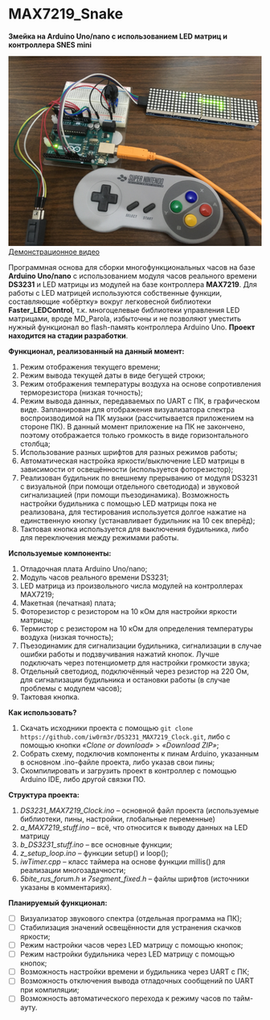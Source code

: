 # MAX7219_Snake
**Змейка на Arduino Uno/nano с использованием LED матриц и контроллера SNES mini**

![MAX7219_Snake](https://github.com/iw0rm3r/MAX7219_Snake/raw/master/photo.jpg)
[Демонстрационное видео](https://youtu.be/-j2KcqIpfdY)

Программная основа для сборки многофункциональных часов на базе **Arduino Uno/nano** с использованием модуля часов реального времени **DS3231** и LED матрицы из модулей на базе контроллера **MAX7219**. Для работы с LED матрицей используются собственные функции, составляющие «обёртку» вокруг легковесной библиотеки **Faster_LEDControl**, т.к. многоцелевые библиотеки управления LED матрицами, вроде MD_Parola, избыточны и не позволяют уместить нужный функционал во flash-память контроллера Arduino Uno. **Проект находится на стадии разработки**.

**Функционал, реализованный на данный момент:**
1.	Режим отображения текущего времени;
2.	Режим вывода текущей даты в виде бегущей строки;
3.	Режим отображения температуры воздуха на основе сопротивления терморезистора (низкая точность);
4.	Режим вывода данных, передаваемых по UART с ПК, в графическом виде. Запланирован для отображения визуализатора спектра воспроизводимой на ПК музыки (рассчитывается приложением на стороне ПК). В данный момент приложение на ПК не закончено, поэтому отображается только громкость в виде горизонтального столбца;
5.	Использование разных шрифтов для разных режимов работы;
6.	Автоматическая настройка яркости/выключение LED матрицы в зависимости от освещённости (используется фоторезистор);
7.	Реализован будильник по внешнему прерыванию от модуля DS3231 с визуальной (при помощи отдельного светодиода) и звуковой сигнализацией (при помощи пъезодинамика). Возможность настройки будильника с помощью LED матрицы пока не реализована, для тестирования используется долгое нажатие на единственную кнопку (устанавливает будильник на 10 сек вперёд);
8.	Тактовая кнопка используется для выключения будильника, либо для переключения между режимами работы.

**Используемые компоненты:**
1.	Отладочная плата Arduino Uno/nano;
2.	Модуль часов реального времени DS3231;
3.	LED матрица из произвольного числа модулей на контроллерах MAX7219;
4.	Макетная (печатная) плата;
5.	Фоторезистор c резистором на 10 кОм для настройки яркости матрицы; 
6.	Термистор c резистором на 10 кОм для определения температуры воздуха (низкая точность);
7.	Пъезодинамик для сигнализации будильника, сигнализации в случае ошибки работы и подзвучивания нажатий кнопок. Лучше подключать через потенциометр для настройки громкости звука;
8.	Отдельный светодиод, подключённый через резистор на 220 Ом, для сигнализации будильника и остановки работы (в случае проблемы с модулем часов);
9.	Тактовая кнопка.

**Как использовать?**
1.	Скачать исходники проекта с помощью `git clone https://github.com/iw0rm3r/DS3231_MAX7219_Clock.git`, либо с помощью кнопки *«Clone or download»* > *«Download ZIP»*;
2.	Собрать схему, подключив компоненты к пинам Arduino, указанным в основном .ino-файле проекта, либо указав свои пины;
3.	Скомпилировать и загрузить проект в контроллер с помощью Arduino IDE, либо другой связки ПО.

**Структура проекта:**
1.	*DS3231_MAX7219_Clock.ino* – основной файл проекта (используемые библиотеки, пины, настройки, глобальные переменные)
2.	*a_MAX7219_stuff.ino* – всё, что относится к выводу данных на LED матрицу
3.	*b_DS3231_stuff.ino* – все основные функции;
4.	*z_setup_loop.ino* – функции setup() и loop();
5.	*iwTimer.cpp* – класс таймера на основе функции millis() для реализации многозадачности;
6.	*5bite_rus_forum.h* и *7segment_fixed.h* – файлы шрифтов (источники указаны в комментариях).

**Планируемый функционал:**  
- [ ]	Визуализатор звукового спектра (отдельная программа на ПК);  
- [ ]	Стабилизация значений освещённости для устранения скачков яркости;  
- [ ]	Режим настройки часов через LED матрицу с помощью кнопок;  
- [ ]	Режим настройки будильника через LED матрицу с помощью кнопок;  
- [ ]	Возможность настройки времени и будильника через UART с ПК;  
- [ ]	Возможность отключения вывода отладочных сообщений по UART при компиляции;  
- [ ]	Возможность автоматического перехода к режиму часов по тайм-ауту.  
